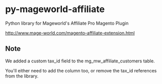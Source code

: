 py-mageworld-affiliate
======================

Python library for Mageworld's Affiliate Pro Magento Plugin

http://www.mage-world.com/magento-affiliate-extension.html

Note
-----
We added a custom tax_id field to the mg_mw_affiliate_customers table. 

You'll either need to add the column too, or remove the tax_id references from the library.
